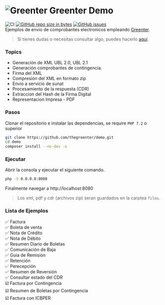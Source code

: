 # ![Greenter](https://cdn.giansalex.dev/images/github/greenter-ico.png) Greenter Demo
![CI](https://github.com/thegreenter/demo/workflows/CI/badge.svg)
[![GitHub repo size in bytes](https://img.shields.io/github/repo-size/thegreenter/demo.svg?style=flat-square)](https://github.com/thegreenter/demo)
[![GitHub issues](https://img.shields.io/github/issues/thegreenter/demo.svg?style=flat-square)](https://github.com/thegreenter/demo/issues)   
Ejemplos de envio de comprobantes electronicos empleando [Greenter](https://github.com/thegreenter/greenter).

> Si tienes dudas o necesitas consultar algo, puedes hacerlo [aquí](https://community.greenter.dev/).

### Topics
- Generación de XML UBL 2.0, UBL 2.1
- Generación comprobantes de contingencia.
- Firma del XML
- Compresión del XML en formato zip
- Envio a servicio de sunat
- Procesamiento de la respuesta (CDR)
- Extraccion del Hash de la Firma Digital
- Representacion Impresa - PDF

### Pasos

Clonar el repositorio e instalar las dependencias, se require `PHP 7.2` o superior

```bash
git clone https://github.com/thegreenter/demo.git
cd demo
composer install --no-dev -o
```

### Ejecutar

Abrir la consola y ejecutar el siguiente comando.

```bash
php -S 0.0.0.0:8080
```

Finalmente navegar a http://localhost:8080
> Los xml, pdf y cdr (archivos zip) seran guardados en la carptea `files`.

### Lista de Ejemplos
:white_check_mark: Factura    
:white_check_mark: Boleta de venta   
:white_check_mark: Nota de Crédito    
:white_check_mark: Nota de Débito   
:white_check_mark: Resumen Diario de Boletas    
:white_check_mark: Comunicación de Baja    
:white_check_mark: Guia de Remisión    
:white_check_mark: Retención  
:white_check_mark: Perecepción  
:white_check_mark: Resumen de Reversión   
:white_check_mark: Consultar estado del CDR   
:ballot_box_with_check: Factura por Contingencia    
:ballot_box_with_check: Resumen de Boletas por Contingencia    
:ballot_box_with_check: Factura con ICBPER       
